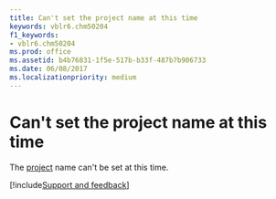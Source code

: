```yaml
---
title: Can't set the project name at this time
keywords: vblr6.chm50204
f1_keywords:
- vblr6.chm50204
ms.prod: office
ms.assetid: b4b76831-1f5e-517b-b33f-487b7b906733
ms.date: 06/08/2017
ms.localizationpriority: medium
---
```



# Can't set the project name at this time

The [project](../../Glossary/vbe-glossary.md#project) name can't be set at this time.

[!include[Support and feedback](~/includes/feedback-boilerplate.md)]